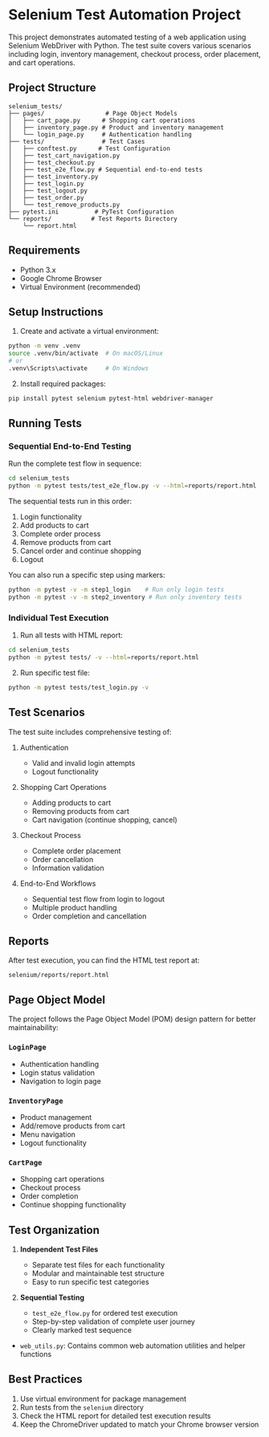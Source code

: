 # Selenium Test Automation Project

This project demonstrates automated testing of a web application using Selenium
WebDriver with Python. The test suite covers various scenarios including login,
inventory management, checkout process, order placement, and cart operations.

## Project Structure

```
selenium_tests/
├── pages/                 # Page Object Models
│   ├── cart_page.py      # Shopping cart operations
│   ├── inventory_page.py # Product and inventory management
│   └── login_page.py     # Authentication handling
├── tests/                # Test Cases
│   ├── conftest.py      # Test Configuration
│   ├── test_cart_navigation.py
│   ├── test_checkout.py
│   ├── test_e2e_flow.py # Sequential end-to-end tests
│   ├── test_inventory.py
│   ├── test_login.py
│   ├── test_logout.py
│   ├── test_order.py
│   └── test_remove_products.py
├── pytest.ini          # PyTest Configuration
└── reports/           # Test Reports Directory
    └── report.html
```

## Requirements

- Python 3.x
- Google Chrome Browser
- Virtual Environment (recommended)

## Setup Instructions

1. Create and activate a virtual environment:

```bash
python -m venv .venv
source .venv/bin/activate  # On macOS/Linux
# or
.venv\Scripts\activate     # On Windows
```

2. Install required packages:

```bash
pip install pytest selenium pytest-html webdriver-manager
```

## Running Tests

### Sequential End-to-End Testing

Run the complete test flow in sequence:

```bash
cd selenium_tests
python -m pytest tests/test_e2e_flow.py -v --html=reports/report.html
```

The sequential tests run in this order:

1. Login functionality
2. Add products to cart
3. Complete order process
4. Remove products from cart
5. Cancel order and continue shopping
6. Logout

You can also run a specific step using markers:

```bash
python -m pytest -v -m step1_login    # Run only login tests
python -m pytest -v -m step2_inventory # Run only inventory tests
```

### Individual Test Execution

1. Run all tests with HTML report:

```bash
cd selenium_tests
python -m pytest tests/ -v --html=reports/report.html
```

2. Run specific test file:

```bash
python -m pytest tests/test_login.py -v
```

## Test Scenarios

The test suite includes comprehensive testing of:

1. Authentication

   - Valid and invalid login attempts
   - Logout functionality

2. Shopping Cart Operations

   - Adding products to cart
   - Removing products from cart
   - Cart navigation (continue shopping, cancel)

3. Checkout Process

   - Complete order placement
   - Order cancellation
   - Information validation

4. End-to-End Workflows
   - Sequential test flow from login to logout
   - Multiple product handling
   - Order completion and cancellation

## Reports

After test execution, you can find the HTML test report at:

```
selenium/reports/report.html
```

## Page Object Model

The project follows the Page Object Model (POM) design pattern for better
maintainability:

### `LoginPage`

- Authentication handling
- Login status validation
- Navigation to login page

### `InventoryPage`

- Product management
- Add/remove products from cart
- Menu navigation
- Logout functionality

### `CartPage`

- Shopping cart operations
- Checkout process
- Order completion
- Continue shopping functionality

## Test Organization

1. **Independent Test Files**

   - Separate test files for each functionality
   - Modular and maintainable test structure
   - Easy to run specific test categories

2. **Sequential Testing**
   - `test_e2e_flow.py` for ordered test execution
   - Step-by-step validation of complete user journey
   - Clearly marked test sequence

- `web_utils.py`: Contains common web automation utilities and helper functions

## Best Practices

1. Use virtual environment for package management
2. Run tests from the `selenium` directory
3. Check the HTML report for detailed test execution results
4. Keep the ChromeDriver updated to match your Chrome browser version
